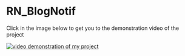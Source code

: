 # RN_BlogNotif
Click in the image below to get you to the demonstration video of the project

[![video demonstration of my project](https://i.ibb.co/51MBsRD/Capture.png)](https://www.youtube.com/watch?v=UAkJGt6XX6s&ab_channel=Abdelhalimbenoun)

